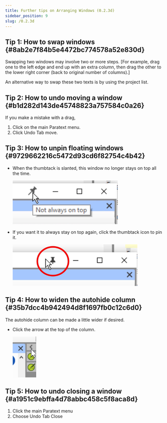 ```yaml
---
title: Further tips on Arranging Windows (0.2.3d)
sidebar_position: 9
slug: /0.2.3d
---
```




## Tip 1: How to swap windows {#8ab2e7f84b5e4472bc774578a52e830d}


Swapping two windows may involve two or more steps. [For example, drag one to the left edge and end up with an extra column, then drag the other to the lower right corner (back to original number of columns).]


An alternative way to swap these two texts is by using the project list.


## Tip 2: How to undo moving a window {#b1d282d143de45748823a757584c0a26}


If you make a mistake with a drag,

1. Click on the main Paratext menu.
1. Click Undo Tab move.

## Tip 3: How to unpin floating windows {#9729662216c5472d93cd6f82754c4b42}

- When the thumbtack is slanted, this window no longer stays on top all the time.

	![](./1547587650.png)

- If you want it to always stay on top again, click the thumbtack icon to pin it.

	![](./973992109.png)


## Tip 4: How to widen the autohide column {#35b7dcc4b942494d8f1697fb0c12c6d0}


The autohide column can be made a little wider if desired.

- Click the arrow at the top of the column.

	![](./260578745.png)


## Tip 5: How to undo closing a window {#a1951c9ebffa4d78abbc458c5f8aca8d}

1. Click the main Paratext menu
1. Choose Undo Tab Close
